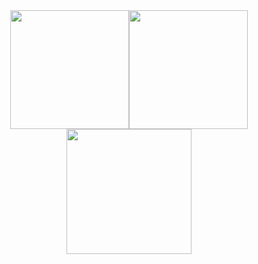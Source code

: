 <div
  align="center"
  style="
    display: flex;
    flex-direction: row;
    flex-wrap: wrap;
    align-items: center;
    justify-content: center;
  "
>
  <img
    height="190em"
    src="https://github-readme-stats.vercel.app/api?username=samuelncaetano&show_icons=true&theme=dark"
  />
  <img
    height="190em"
    src="https://github-readme-stats.vercel.app/api/top-langs/?username=samuelncaetano&layout=compact&theme=dark"
  />
  <img
    height="200em"
    src="https://github-readme-stats.vercel.app/api/wakatime?username=@samuelncaetano&layout=compact&theme=dark"
  />
</div>
